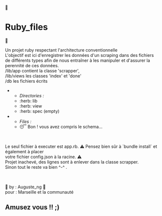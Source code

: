 :seedling: <h1>Ruby_files</h1> :seedling:
<p>Un projet ruby respectant l'architecture conventionnelle<br/>
L'objectif est ici d'enregistrer les données d'un scraping dans des fichiers de différents types afin de nous entraîner à les manipuler et d'assurer la perennité de ces données.<br/>
/lib/app contient la classe 'scrapper',<br/>
/lib/views les classes 'index' et 'done'<br/>
/db les fichiers écrits</p>
<ul><li><ul><li><em>Directories :</em></li><li> :herb: lib</li>
<li> :herb: view</li><li> :herb: spec (empty)</li></ul></li><li><ul><li>
<em>Files :</em></li><li>  😴 Bon ! vous avez compris le schema... </li></ul></li></ul>
<br/>
<br/>
Le seul fichier à executer est app.rb.
⚠️ Pensez bien sûr à `bundle install` et également à placer<br/>votre fichier config.json à la racine. ⚠️  <br/>
Projet inachevé, des lignes sont à enlever dans la classe scrapper.<br/>
Sinon tout le reste va bien ^-^ .<br/>
<br/>
<br/>
<p>🧬  by : Auguste_ng 🧬 <br/>
pour : Marseille et la communauté </p>

<h2>Amusez vous !! ;)</h2>
